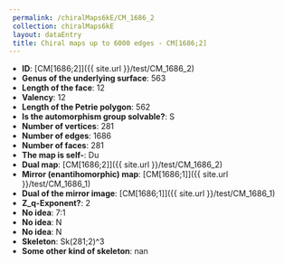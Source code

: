 ```yaml
--- 
 permalink: /chiralMaps6kE/CM_1686_2 
 collection: chiralMaps6kE
 layout: dataEntry
 title: Chiral maps up to 6000 edges - CM[1686;2]
---
```


- **ID**: [CM[1686;2]]({{ site.url }}/test/CM_1686_2)
- **Genus of the underlying surface**: 563
- **Length of the face**: 12
- **Valency**: 12
- **Length of the Petrie polygon**: 562
- **Is the automorphism group solvable?**: S
- **Number of vertices**: 281
- **Number of edges**: 1686
- **Number of faces**: 281
- **The map is self-**: Du
- **Dual map**: [CM[1686;2]]({{ site.url }}/test/CM_1686_2)
- **Mirror (enantihomorphic) map**: [CM[1686;1]]({{ site.url }}/test/CM_1686_1)
- **Dual of the mirror image**: [CM[1686;1]]({{ site.url }}/test/CM_1686_1)
- **Z_q-Exponent?**: 2
- **No idea**:  7:1
- **No idea**: N
- **No idea**: N
- **Skeleton**: Sk(281;2)^3
- **Some other kind of skeleton**: nan
